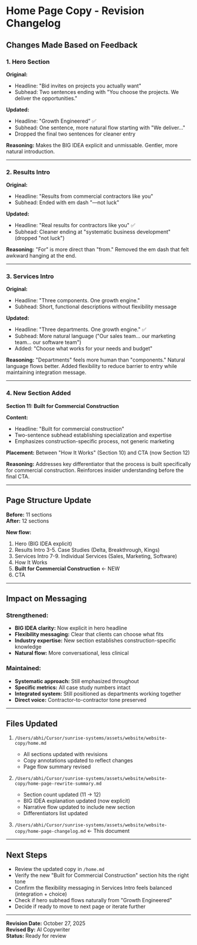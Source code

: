 # Home Page Copy - Revision Changelog

## Changes Made Based on Feedback

### 1. Hero Section
**Original:**
- Headline: "Bid invites on projects you actually want"
- Subhead: Two sentences ending with "You choose the projects. We deliver the opportunities."

**Updated:**
- Headline: "Growth Engineered" ✅
- Subhead: One sentence, more natural flow starting with "We deliver..."
- Dropped the final two sentences for cleaner entry

**Reasoning:** Makes the BIG IDEA explicit and unmissable. Gentler, more natural introduction.

---

### 2. Results Intro
**Original:**
- Headline: "Results from commercial contractors like you"
- Subhead: Ended with em dash "—not luck"

**Updated:**
- Headline: "Real results for contractors like you" ✅
- Subhead: Cleaner ending at "systematic business development" (dropped "not luck")

**Reasoning:** "For" is more direct than "from." Removed the em dash that felt awkward hanging at the end.

---

### 3. Services Intro
**Original:**
- Headline: "Three components. One growth engine."
- Subhead: Short, functional descriptions without flexibility message

**Updated:**
- Headline: "Three departments. One growth engine." ✅
- Subhead: More natural language ("Our sales team... our marketing team... our software team")
- Added: "Choose what works for your needs and budget"

**Reasoning:** "Departments" feels more human than "components." Natural language flows better. Added flexibility to reduce barrier to entry while maintaining integration message.

---

### 4. New Section Added
**Section 11: Built for Commercial Construction**

**Content:**
- Headline: "Built for commercial construction"
- Two-sentence subhead establishing specialization and expertise
- Emphasizes construction-specific process, not generic marketing

**Placement:** Between "How It Works" (Section 10) and CTA (now Section 12)

**Reasoning:** Addresses key differentiator that the process is built specifically for commercial construction. Reinforces insider understanding before the final CTA.

---

## Page Structure Update

**Before:** 11 sections  
**After:** 12 sections

**New flow:**
1. Hero (BIG IDEA explicit)
2. Results Intro
3-5. Case Studies (Delta, Breakthrough, Kings)
6. Services Intro
7-9. Individual Services (Sales, Marketing, Software)
10. How It Works
11. **Built for Commercial Construction** ← NEW
12. CTA

---

## Impact on Messaging

### Strengthened:
- **BIG IDEA clarity:** Now explicit in hero headline
- **Flexibility messaging:** Clear that clients can choose what fits
- **Industry expertise:** New section establishes construction-specific knowledge
- **Natural flow:** More conversational, less clinical

### Maintained:
- **Systematic approach:** Still emphasized throughout
- **Specific metrics:** All case study numbers intact
- **Integrated system:** Still positioned as departments working together
- **Direct voice:** Contractor-to-contractor tone preserved

---

## Files Updated

1. `/Users/abhi/Cursor/sunrise-systems/assets/website/website-copy/home.md`
   - All sections updated with revisions
   - Copy annotations updated to reflect changes
   - Page flow summary revised

2. `/Users/abhi/Cursor/sunrise-systems/assets/website/website-copy/home-page-rewrite-summary.md`
   - Section count updated (11 → 12)
   - BIG IDEA explanation updated (now explicit)
   - Narrative flow updated to include new section
   - Differentiators list updated

3. `/Users/abhi/Cursor/sunrise-systems/assets/website/website-copy/home-page-changelog.md` ← This document

---

## Next Steps

- Review the updated copy in `/home.md`
- Verify the new "Built for Commercial Construction" section hits the right tone
- Confirm the flexibility messaging in Services Intro feels balanced (integration + choice)
- Check if hero subhead flows naturally from "Growth Engineered"
- Decide if ready to move to next page or iterate further

---

**Revision Date:** October 27, 2025  
**Revised By:** AI Copywriter  
**Status:** Ready for review

